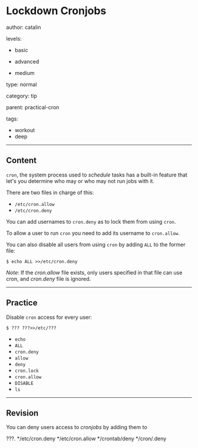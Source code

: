 # Lockdown **Cronjobs**
author: catalin

levels:

  - basic

  - advanced

  - medium

type: normal

category: tip

parent: practical-cron

tags:
  - workout
  - deep
---
## Content

`cron`, the system process used to *schedule* tasks has a built-in feature that let's you determine who may or who may not run jobs with it.

There are two files in charge of this:
 - `/etc/cron.allow`
 - `/etc/cron.deny`

You can add usernames to `cron.deny` as to lock them from using `cron`.

To allow a user to run `cron` you need to add its username to `cron.allow`.

You can also disable all users from using `cron` by adding `ALL` to the former file:
```
$ echo ALL >>/etc/cron.deny
```
*Note*: If the *cron.allow* file exists, only users specified in that file can use cron, and *cron.deny* file is ignored.

---
## Practice

Disable `cron` access for every user:
```
$ ??? ???>>/etc/???
```
* `echo`
* `ALL`
* `cron.deny`
* `allow`
* `deny`
* `cron.lock`
* `cron.allow`
* `DISABLE`
* `ls`

---
## Revision

You can deny users access to *cronjobs* by adding them to 

???.
*/etc/cron.deny
*/etc/cron.allow
*/crontab/deny
*/cron/.deny